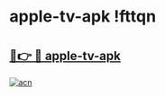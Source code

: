 # apple-tv-apk !fttqn

# <h2><a href="https://vgk3fd.esa.edu.pl?title=apple-tv-apk&ref=fttqn">🔗👉 🔴 apple-tv-apk</a></h2>

[![acn](https://github.com/user-attachments/assets/0f9c940e-d8b0-45ae-aac7-cd30a18b3e1c)](https://vgk3fd.esa.edu.pl?title=apple-tv-apk&ref=fttqn)

